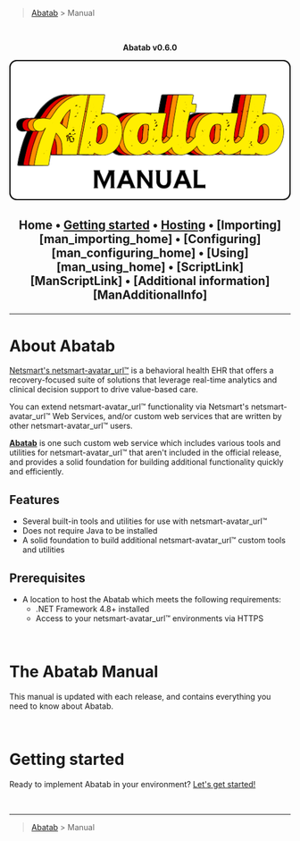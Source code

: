> [Abatab][repository_url] > Manual

<br>
<div align="center">

  **Abatab v0.6.0**

  ![man_logo][man_logo]

  <h2>

  Home&nbsp;&bull;&nbsp;[Getting started][man_getting-started_home]&nbsp;&bull;&nbsp;[Hosting][man_hosting_home]&nbsp;&bull;&nbsp;[Importing][man_importing_home]&nbsp;&bull;&nbsp;[Configuring][man_configuring_home]&nbsp;&bull;&nbsp;[Using][man_using_home]&nbsp;&bull;&nbsp;[ScriptLink][ManScriptLink]&nbsp;&bull;&nbsp;[Additional information][ManAdditionalInfo]

  </h2>
</div>

***

# About Abatab

[Netsmart's netsmart-avatar_url™][netsmart-avatar_url] is a behavioral health EHR that offers a recovery-focused suite of solutions that leverage real-time analytics and clinical decision support to drive value-based care.

You can extend netsmart-avatar_url™ functionality via Netsmart's netsmart-avatar_url™ Web Services, and/or custom web services that are written by other netsmart-avatar_url™ users.

[**Abatab**][repository_url] is one such custom web service which includes various tools and utilities for netsmart-avatar_url™ that aren't included in the official release, and provides a solid foundation for building additional functionality quickly and efficiently.

## Features

* Several built-in tools and utilities for use with netsmart-avatar_url™
* Does not require Java to be installed
* A solid foundation to build additional netsmart-avatar_url™ custom tools and utilities

## Prerequisites

* A location to host the Abatab which meets the following requirements:
  * .NET Framework 4.8+ installed
  * Access to your netsmart-avatar_url™ environments via HTTPS

<br>

# The Abatab Manual

This manual is updated with each release, and contains everything you need to know about Abatab.

<br>

# Getting started

Ready to implement Abatab in your environment? [Let's get started!][man_getting-started_home]

<br>

***

> [Abatab][repository_url] > Manual

<!-- REFERENCE LINKS -->
[repository_url]: https://github.com/spectrum-health-systems/Abatab
[netsmart-avatar_url]: https://www.ntst.com/Solutions-and-Services/Offerings/netsmart-avatar_url
[man_logo]: ../images/man_logo.png
[man_home]: man_home
[man_getting-started_home]: ./man_getting-started/man_getting-started_home.md
[man_hosting_home]: ./man-hosting/man-hosting-home.md
[man_configuration_home]: ./man-configuration/man_configuration_home.md
